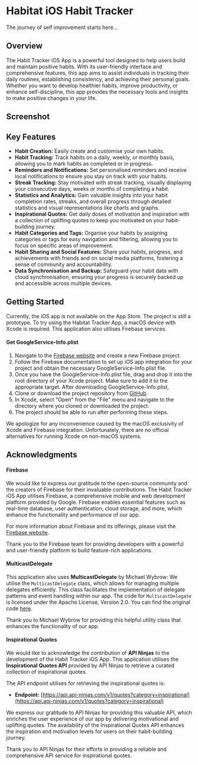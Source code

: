 # Habitat iOS Habit Tracker
The journey of self improvement starts here...

## Overview
The Habit Tracker iOS App is a powerful tool designed to help users build and maintain positive habits. With its user-friendly interface and comprehensive features, this app aims to assist individuals in tracking their daily routines, establishing consistency, and achieving their personal goals. Whether you want to develop healthier habits, improve productivity, or enhance self-discipline, this app provides the necessary tools and insights to make positive changes in your life.

## Screenshot

## Key Features
- **Habit Creation:** Easily create and customise your own habits.
- **Habit Tracking:** Track habits on a daily, weekly, or monthly basis, allowing you to mark habits as completed or in progress. 
- **Reminders and Notifications:** Set personalised reminders and receive local notifications to ensure you stay on track with your habits.
- **Streak Tracking:** Stay motivated with streak tracking, visually displaying your consecutive days, weeks or months of completing a habit. 
- **Statistics and Analytics:** Gain valuable insights into your habit completion rates, streaks, and overall progress through detailed statistics and visual representations like charts and graphs.
- **Inspirational Quotes:** Get daily doses of motivation and inspiration with a collection of uplifting quotes to keep you motivated on your habit-building journey.
- **Habit Categories and Tags:** Organise your habits by assigning categories or tags for easy navigation and filtering, allowing you to focus on specific areas of improvement.
- **Habit Sharing and Social Features:** Share your habits, progress, and achievements with friends and on social media platforms, fostering a sense of community and accountability.
- **Data Synchronisation and Backup:** Safeguard your habit data with cloud synchronisation, ensuring your progress is securely backed up and accessible across multiple devices.

## Getting Started
Currently, the iOS app is not available on the App Store. The project is still a prototype. To try using the Habitat Tracker App, a macOS device with Xcode is required. This application also utilises Firebase services.
#### Get GoogleService-Info.plist
1. Navigate to the [Firebase website](https://firebase.google.com/) and create a new Firebase project.
2. Follow the Firebase documentation to set up iOS app integration for your project and obtain the necessary GoogleService-Info.plist file.
3. Once you have the GoogleService-Info.plist file, drag and drop it into the root directory of your Xcode project. Make sure to add it to the appropriate target.
After downloading GoogleService-Info.plist, 
1. Clone or download the project repository from [GitHub](https://github.com/your-username/habit-tracker-ios-app).
2.  In Xcode, select "Open" from the "File" menu and navigate to the directory where you cloned or downloaded the project.
3. The project should be able to run after performing these steps.

We apologize for any inconvenience caused by the macOS exclusivity of Xcode and Firebase integration. Unfortunately, there are no official alternatives for running Xcode on non-macOS systems.

## Acknowledgments
#### Firebase
We would like to express our gratitude to the open-source community and the creators of Firebase for their invaluable contributions. The Habit Tracker iOS App utilises Firebase, a comprehensive mobile and web development platform provided by Google. Firebase enables essential features such as real-time database, user authentication, cloud storage, and more, which enhance the functionality and performance of our app.

For more information about Firebase and its offerings, please visit the [Firebase website](https://firebase.google.com/).

Thank you to the Firebase team for providing developers with a powerful and user-friendly platform to build feature-rich applications.

#### MulticastDelegate
This application also uses **MulticastDelegate** by Michael Wybrow: We utilise the `MulticastDelegate` class, which allows for managing multiple delegates efficiently. This class facilitates the implementation of delegate patterns and event handling within our app. The code for `MulticastDelegate` is licensed under the Apache License, Version 2.0. You can find the original code [here]([https://github.com/hkam0006/ios-habitat-habit-tracker/edit/main/README.md#:~:text=FirebaseController.swift-,MulticastDelegate,-.swift](https://github.com/hkam0006/ios-habitat-habit-tracker/blob/f7c16bc10267ad26425435d7753c0ab6ab77e47a/ios-habit-app/Database/MulticastDelegate.swift)).

Thank you to Michael Wybrow for providing this helpful utility class that enhances the functionality of our app.

#### Inspirational Quotes
We would like to acknowledge the contribution of **API Ninjas** to the development of the Habit Tracker iOS App. This application utilises the **Inspirational Quotes API** provided by API Ninjas to retrieve a curated collection of inspirational quotes.

The API endpoint utilises for retrieving the inspirational quotes is:

- **Endpoint:** [https://api.api-ninjas.com/v1/quotes?category=inspirational](https://api.api-ninjas.com/v1/quotes?category=inspirational)

We express our gratitude to API Ninjas for providing this valuable API, which enriches the user experience of our app by delivering motivational and uplifting quotes. The availability of the Inspirational Quotes API enhances the inspiration and motivation levels for users on their habit-building journey.

Thank you to API Ninjas for their efforts in providing a reliable and comprehensive API service for inspirational quotes.
